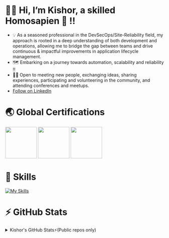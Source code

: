 # 🙌🏼 Hi, I’m Kishor, a skilled Homosapien 🧠 !!
- 💡 As a seasoned professional in the DevSecOps/Site-Reliability field, my approach is rooted in a deep understanding of both development and operations, allowing me to bridge the gap between teams and drive continuous & impactful improvements in application lifecycle management.
- 🗺️ Embarking on a journey towards automation, scalability and reliability !!
- 🤝🏻 Open to meeting new people, exchanging ideas, sharing experiences, participating and volunteering in the community, and attending conferences and meetups.
- <a class="libutton" href="https://www.linkedin.com/comm/mynetwork/discovery-see-all?usecase=PEOPLE_FOLLOWS&followMember=kishorkumbhar" target="_blank">Follow on LinkedIn</a>

# 🌏 Global Certifications
<ul style="list-style: none; padding-left: 0; margin: 10px 0;">
<a href="https://www.credly.com/badges/2fb16b7f-eaf0-4b91-9bb7-bf3edf89954f"><img src="https://images.credly.com/images/b9feab85-1a43-4f6c-99a5-631b88d5461b/image.png" width="100"></a>
<a href="https://www.credly.com/badges/34376ac1-e4aa-4117-a536-1f7c4e8ad774"><img src="https://images.credly.com/images/0e284c3f-5164-4b21-8660-0d84737941bc/image.png" width="100"></a>
<a href="https://www.credly.com/badges/854089b0-2c53-4941-8dad-1b358537c435"><img src="https://images.credly.com/images/00634f82-b07f-4bbd-a6bb-53de397fc3a6/image.png" width="100"></a>
</ul>

# 🎯 Skills
[![My Skills](https://skillicons.dev/icons?perline=8&i=aws,linux,git,docker,kubernetes,terraform,bash,py,gitlab,githubactions,bitbucket,jenkins,maven,prometheus,grafana,postgres,mongodb,kafka,redis&perline=15)](https://skillicons.dev)

# ⚡️ GitHub Stats
<details>
  <summary>Kishor's GitHub Stats⚡️(Public repos only)</summary>
  <img align="left" src="https://github-readme-stats.vercel.app/api?username=kishorkumbhar&count_private=true&include_all_commits=true&hide=contribs&show_icons=true&theme=transparent"/>
</details>

[//]: # 'custom_title=Kishor%27s%20Github%20Stats'
